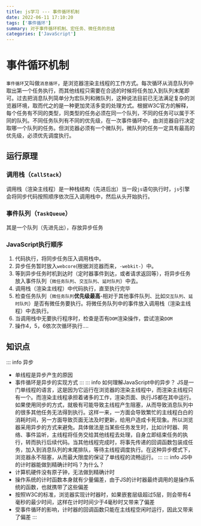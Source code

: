 ```yaml
---
title: js学习 --- 事件循环机制
date: 2022-06-11 17:10:20
tags: ['事件循环']
summary: 对于事件循环机制、宏任务、微任务的总结
categories: ['JavaScript']
---
```


# 事件循环机制
`事件循环`又叫做`消息循环`，是浏览器渲染主线程的工作方式。每次循环从消息队列中取出第一个任务执行，而其他线程只需要在合适的时候将任务加入到队列末尾即可。过去把消息队列简单分为宏队列和微队列，这种说法目前已无法满足复杂的浏览器环境，取而代之的是一种更加灵活多变的处理方式。根据W3C官方的解释，每个任务有不同的类型，同类型的任务必须在同一个队列，不同的任务可以属于不同的队列。不同任务队列有不同的优先级，在一次事件循环中，由浏览器自行决定取哪一个队列的任务。但浏览器必须有一个微队列，微队列的任务一定具有最高的优先级，必须优先调度执行。

## 运行原理

### 调用栈（`CallStack`）
调用栈（渲染主线程）是一种栈结构（先进后出）当一段`js`语句执行时，`js`引擎会将同步代码按照顺序依次压入调用栈中，然后从头开始执行。

### 事件队列（`TaskQueue`）
其是一个队列（先进先出），存放异步任务

### JavaScript执行顺序

1. 代码执行，将同步任务压入调用栈中。
2. 异步任务暂时放入`webcore`(根据浏览器而来，`-webkit-`）中。
3. 等到异步任务时机到达时（定时器事件到达，或者请求返回等），将异步任务放入事件队列（`微任务队列`、`交互队列`、`延时队列`）中去。
4. 调用栈（渲染主线程）中代码执行，直至执行完毕
5. 检查任务队列（`微任务队列`**优先级最高**-相对于其他事件队列、比如`交互队列`、`延时队列`）是否有微任务要执行。将微任务队列中的事件放入调用栈（渲染主线程）中去执行。
6. 当调用栈中无要执行程序时，检查是否有`DOM`渲染操作，尝试渲染`DOM`
7. 操作4，5，6依次次循环执行....

## 知识点
::: info 异步
+ 单线程是异步产生的原因
+ 事件循环是异步的实现方式
  :::
  ::: info 如何理解JavaScript中的异步？
  JS是一门单线程的语言，这是因为它运行在浏览器的渲染主线程中，而渲染主线程只有一个。而渲染主线程承担着诸多的工作，渲染页面、执行JS都在其中运行。如果使用同步的方式，就极有可能导致主线程产生阻塞，从而导致消息队列中的很多其他任务无法得到执行。这样一来，一方面会导致繁忙的主线程白白的消耗时间，另一方面导致页面无法及时更新，给用户造成卡死现象。所以浏览器采用异步的方式来避免。具体做法是当某些任务发生时，比如计时器、网络、事件监听，主线程将任务交给其他线程去处理，自身立即结束任务的执行，转而执行后续代码。当其他线程完成时，将事先传递的回调函数包装成任务，加入到消息队列的末尾排队，等待主线程调度执行。在这种异步模式下，浏览器永不阻塞，从而最大限度的保证了单线程的流畅运行。
  :::
  ::: info JS中的计时器能做到精确计时吗？为什么？
+ 计算机硬件没有原子钟，无法做到精确计时
+ 操作系统的计时函数本身就有少量偏差，由于JS的计时器最终调用的是操作系统的函数，也就携带了这些偏差
+ 按照W3C的标准，浏览器实现计时器时，如果嵌套层级超过5层，则会带有4毫秒的最少时间，这样在计时时间少于4毫秒时又带来了偏差
+ 受事件循环的影响，计时器的回调函数只能在主线程空闲时运行，因此又带来了偏差
  :::

